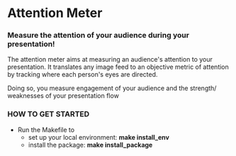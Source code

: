 # Attention Meter
### Measure the attention of your audience during your presentation!

The attention meter aims at measuring an audience's attention to your presentation. It translates any image feed to an objective metric of attention by tracking where each person's eyes are directed.

Doing so, you measure engagement of your audience and the strength/ weaknesses of your presentation flow


### HOW TO GET STARTED

- Run the Makefile to
  - set up your local environment: **make install_env**
  - install the package:  **make install_package**
